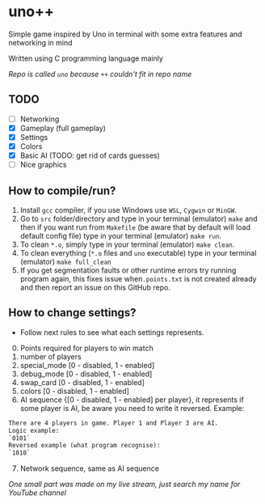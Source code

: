 # uno++
Simple game inspired by Uno in terminal with some extra features and networking in mind

Written using C programming language mainly

*Repo is called `uno` because `++` couldn't fit in repo name*

## TODO
- [ ] Networking
- [x] Gameplay (full gameplay)
- [x] Settings
- [x] Colors
- [x] Basic AI (TODO: get rid of cards guesses)
- [ ] Nice graphics

## How to compile/run?
1. Install `gcc` compiler, if you use Windows use `WSL`, `Cygwin` or `MinGW`.
2. Go to `src` folder/directory and type in your terminal (emulator) `make` and then if you want run from `Makefile` (be aware that by default 
will load default config file) type in your terminal (emulator) `make run`.
3. To clean `*.o`, simply type in your terminal (emulator) `make clean`.
4. To clean everything (`*.o` files and `uno` executable) type in your terminal (emulator) `make full_clean`
5. If you get segmentation faults or other runtime errors try running program again, this fixes issue when`.points.txt` is not created already and then report an issue on this GitHub repo.

## How to change settings?
- Follow next rules to see what each settings represents.
0. Points required for players to win match
1. number of players
2. special_mode [0 - disabled, 1 - enabled]
3. debug_mode [0 - disabled, 1 - enabled]
4. swap_card [0 - disabled, 1 - enabled]
5. colors [0 - disabled, 1 - enabled]
6. AI sequence {[0 - disabled, 1 - enabled] per player}, it represents if some player is AI, be aware you need to write it reversed. Example:
```txt
There are 4 players in game. Player 1 and Player 3 are AI.
Logic example:
`0101`
Reversed example (what program recognise):
`1010`
```
7. Network sequence, same as AI sequence

*One small part was made on my live stream, just search my name for YouTube channel*
